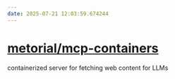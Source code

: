 ```yaml
---
date: 2025-07-21 12:03:59.674244
---
```


# [metorial/mcp-containers](https://github.com/metorial/mcp-containers)

containerized server for fetching web content for LLMs